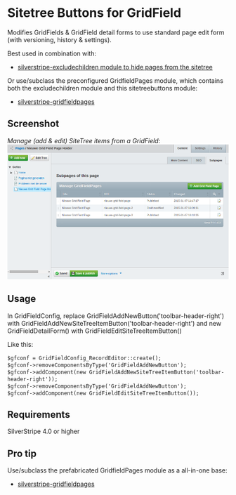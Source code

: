 Sitetree Buttons for GridField
==============================

Modifies GridFields & GridField detail forms to use standard page edit form (with versioning, history & settings).

Best used in combination with:
 * [silverstripe-excludechildren module to hide pages from the sitetree](https://github.com/micschk/silverstripe-excludechildren)

Or use/subclass the preconfigured GridfieldPages module, which contains both the excludechildren module and this sitetreebuttons module:
* [silverstripe-gridfieldpages](https://github.com/micschk/silverstripe-gridfieldpages)


## Screenshot
*Manage (add & edit) SiteTree items from a GridField:*
![](images/screenshots/holderscreen.png)

## Usage

In GridFieldConfig, replace 
	GridFieldAddNewButton('toolbar-header-right') 
with
	GridFieldAddNewSiteTreeItemButton('toolbar-header-right')
and 
	new GridFieldDetailForm() 
with 
	GridFieldEditSiteTreeItemButton()

Like this:

	$gfconf = GridFieldConfig_RecordEditor::create();
	$gfconf->removeComponentsByType('GridFieldAddNewButton');
	$gfconf->addComponent(new GridFieldAddNewSiteTreeItemButton('toolbar-header-right'));
	$gfconf->removeComponentsByType('GridFieldAddNewButton');
	$gfconf->addComponent(new GridFieldEditSiteTreeItemButton());

## Requirements
SilverStripe 4.0 or higher

## Pro tip

Use/subclass the prefabricated GridfieldPages module as a all-in-one base:
* [silverstripe-gridfieldpages](https://github.com/micschk/silverstripe-gridfieldpages)